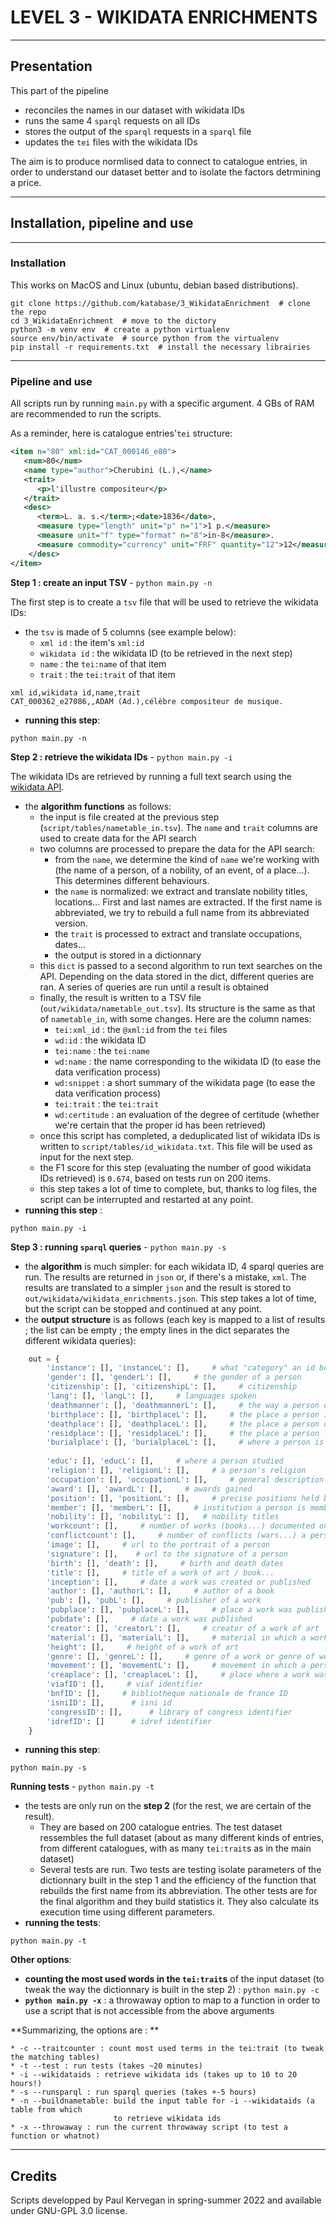# LEVEL 3 - WIKIDATA ENRICHMENTS

---

## Presentation

This part of the pipeline
- reconciles the names in our dataset with wikidata IDs
- runs the same 4 `sparql` requests on all IDs
- stores the output of the `sparql` requests in a `sparql` file
- updates the `tei` files with the wikidata IDs

The aim is to produce normlised data to connect to catalogue entries, in
order to understand our dataset better and to isolate the factors detrmining
a price.

---

## Installation, pipeline and use

---

### Installation

This works on MacOS and Linux (ubuntu, debian based distributions).
```shell
git clone https://github.com/katabase/3_WikidataEnrichment  # clone the repo
cd 3_WikidataEnrichment  # move to the dictory
python3 -m venv env  # create a python virtualenv
source env/bin/activate  # source python from the virtualenv
pip install -r requirements.txt  # install the necessary librairies
```

---

### Pipeline and use

All scripts run by running `main.py` with a specific argument. 4 GBs of RAM are recommended to
run the scripts. 

As a reminder, here is catalogue entries'`tei` 
structure:

```xml
<item n="80" xml:id="CAT_000146_e80">
   <num>80</num>
   <name type="author">Cherubini (L.),</name>
   <trait>
      <p>l'illustre compositeur</p>
   </trait>
   <desc>
      <term>L. a. s.</term>;<date>1836</date>,
      <measure type="length" unit="p" n="1">1 p.</measure> 
      <measure unit="f" type="format" n="8">in-8</measure>.
      <measure commodity="currency" unit="FRF" quantity="12">12</measure>
    </desc>
</item>
```

**Step 1 : create an input TSV** - `python main.py -n`

The first step is to create a `tsv` file that will be used to retrieve the wikidata IDs:
- the `tsv` is made of 5 columns (see example below):
    - `xml id` : the item's `xml:id`
    - `wikidata id` : the wikidata ID (to be retrieved in the next step)
    - `name` : the `tei:name` of that item
    - `trait` : the `tei:trait` of that item
```csv
xml id,wikidata id,name,trait
CAT_000362_e27086,,ADAM (Ad.),célèbre compositeur de musique.
```  
- **running this step**:
```shell
python main.py -n
```

**Step 2 : retrieve the wikidata IDs** - `python main.py -i`

The wikidata IDs are retrieved by running a full text search using the 
[wikidata API](https://www.wikidata.org/w/api.php). 
- the **algorithm functions** as follows:
    - the input is file created at the previous step (`script/tables/nametable_in.tsv`).
      The `name` and `trait` columns are used to create data for the API search
    - two columns are processed to prepare the data for the API search:
        - from the `name`, we determine the kind of `name` we're working with
          (the name of a person, of a nobility, of an event, of a place...). This
          determines different behaviours.
        - the `name` is normalized: we extract and translate nobility titles, locations...
          First and last names are extracted. If the first name is abbreviated, we try to
          rebuild a full name from its abbreviated version.
        - the `trait` is processed to extract and translate occupations, dates...
        - the output is stored in a dictionnary
    - this `dict` is passed to a second algorithm to run text searches on the API. Depending on
      the data stored in the dict, different queries are ran. A series of queries are run until
      a result is obtained
    - finally, the result is written to a TSV file (`out/wikidata/nametable_out.tsv`). Its structure
      is the same as that of `nametable_in`, with some changes. Here are the column names:
        - `tei:xml_id` : the `@xml:id` from the `tei` files
        - `wd:id` : the wikidata ID
        - `tei:name` : the `tei:name`
        - `wd:name` : the name corresponding to the wikidata ID (to ease the data verification process)
        - `wd:snippet` : a short summary of the wikidata page (to ease the data verification process)
        - `tei:trait` : the `tei:trait`
        - `wd:certitude` : an evaluation of the degree of certitude (whether we're certain that the proper
           id has been retrieved)
    - once this script has completed, a deduplicated list of wikidata IDs is written to `script/tables/id_wikidata.txt`.
      This file will be used as input for the next step.
    - the F1 score for this step (evaluating the number of good wikidata IDs retrieved) is `0.674`,
      based on tests run on 200 items.
    - this step takes a lot of time to complete, but, thanks to log files, the script can be interrupted and
      restarted at any point.
- **running this step** : 
```shell
python main.py -i
```

**Step 3 : running `sparql` queries** - `python main.py -s`
- the **algorithm** is much simpler: for each wikidata ID, 4 sparql queries are run. The results are returned
  in `json` or, if there's a mistake, `xml`. The results are translated to a simpler `json` and the result is stored to
  `out/wikidata/wikidata_enrichments.json`. This step takes a lot of time, but the script can be stopped and continued
  at any point.
- the **output structure** is as follows (each key is mapped to a list of results ; the list can be empty ;
  the empty lines in the dict separates the different wikidata queries):
```python
    out = {
        'instance': [], 'instanceL': [],     # what "category" an id belongs to (person, litterary work...)
        'gender': [], 'genderL': [],     # the gender of a person
        'citizenship': [], 'citizenshipL': [],     # citizenship
        'lang': [], 'langL': [],     # languages spoken
        'deathmanner': [], 'deathmannerL': [],     # the way a person died
        'birthplace': [], 'birthplaceL': [],     # the place a person is born
        'deathplace': [], 'deathplaceL': [],     # the place a person died
        'residplace': [], 'residplaceL': [],     # the place a person lived
        'burialplace': [], 'burialplaceL': [],     # where a person is buried
        
        'educ': [], 'educL': [],     # where a person studied
        'religion': [], 'religionL': [],     # a person's religion
        'occupation': [], 'occupationL': [],     # general description of a person's occupation
        'award': [], 'awardL': [],     # awards gained
        'position': [], 'positionL': [],     # precise positions held by a person
        'member': [], 'memberL': [],     # institution a person is member of
        'nobility': [], 'nobilityL': [],   # nobility titles
        'workcount': [],     # number of works (books...) documented on wikidata
        'conflictcount': [],     # number of conflicts (wars...) a person has participated in
        'image': [],     # url to the portrait of a person
        'signature': [],    # url to the signature of a person
        'birth': [], 'death': [],     # birth and death dates
        'title': [],     # title of a work of art / book...
        'inception': [],     # date a work was created or published
        'author': [], 'authorL': [],     # author of a book
        'pub': [], 'pubL': [],     # publisher of a work
        'pubplace': [], 'pubplaceL': [],     # place a work was published
        'pubdate': [],     # date a work was published
        'creator': [], 'creatorL': [],     # creator of a work of art
        'material': [], 'materialL': [],     # material in which a work of art is made
        'height': [],     # height of a work of art
        'genre': [], 'genreL': [],     # genre of a work or genre of works created by a person
        'movement': [], 'movementL': [],     # movement in which a person or an artwork are inscribed
        'creaplace': [], 'creaplaceL': [],     # place where a work was created
        'viafID': [],     # viaf identifier
        'bnfID': [],     # bibliothèque nationale de france ID
        'isniID': [],      # isni id
        'congressID': [],      # library of congress identifier
        'idrefID': []      # idref identifier
    }
```
- **running this step**:
```shell
python main.py -s
```

**Running tests** - `python main.py -t`
- the tests are only run on the **step 2** (for the rest, we are certain of the result). 
    - They are based on 200 catalogue entries. The test dataset ressembles the full dataset (about as many
      different kinds of entries, from different catalogues, with as many `tei:trait`s as in the main dataset)
    - Several tests are run. Two tests are testing isolate parameters of the dictionnary built in the step 1 and the
      efficiency of the function that rebuilds the first name from its abbreviation. The other tests
      are for the final algorithm and they build statistics it. They also calculate its execution time
      using different parameters.
- **running the tests**:
```shell
python main.py -t
```

**Other options**:
- **counting the most used words in the `tei:trait`s** of the input dataset (to tweak the way the dictionnary is
  built in the step 2) : `python main.py -c`
- **`python main.py -x`** : a throwaway option to map to a function in order to use a script that is not accessible
  from the above arguments

**Summarizing, the options are : **
```
* -c --traitcounter : count most used terms in the tei:trait (to tweak the matching tables)
* -t --test : run tests (takes ~20 minutes)
* -i --wikidataids : retrieve wikidata ids (takes up to 10 to 20 hours!)
* -s --runsparql : run sparql queries (takes +-5 hours)
* -n --buildnametable: build the input table for -i --wikidataids (a table from which 
                       to retrieve wikidata ids
* -x --throwaway : run the current throwaway script (to test a function or whatnot)
```

---

## Credits

Scripts developped by Paul Kervegan in spring-summer 2022 and available under GNU-GPL 3.0 license.
